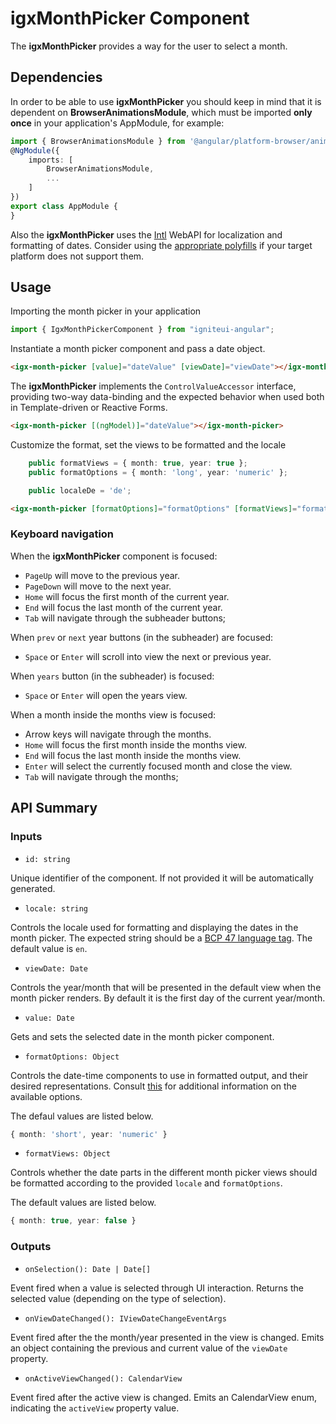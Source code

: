 # igxMonthPicker Component

The **igxMonthPicker** provides a way for the user to select a month.


## Dependencies
In order to be able to use **igxMonthPicker** you should keep in mind that it is dependent on **BrowserAnimationsModule**,
which must be imported **only once** in your application's AppModule, for example:
```typescript
import { BrowserAnimationsModule } from '@angular/platform-browser/animations';
@NgModule({
	imports: [
        BrowserAnimationsModule,
        ...
	]
})
export class AppModule {
}
```
Also the **igxMonthPicker** uses the [Intl](https://developer.mozilla.org/en-US/docs/Web/JavaScript/Reference/Global_Objects/DateTimeFormat) WebAPI for localization and formatting of dates. Consider using the [appropriate polyfills](https://github.com/andyearnshaw/Intl.js/) if your target platform does not support them.


## Usage

Importing the month picker in your application
```typescript
import { IgxMonthPickerComponent } from "igniteui-angular";
```

Instantiate a month picker component and pass a date object.
```html
<igx-month-picker [value]="dateValue" [viewDate]="viewDate"></igx-month-picker>
```

The **igxMonthPicker** implements the `ControlValueAccessor` interface, providing two-way data-binding
and the expected behavior when used both in Template-driven or Reactive Forms.
```html
<igx-month-picker [(ngModel)]="dateValue"></igx-month-picker>
```

Customize the format, set the views to be formatted and the locale
```typescript
    public formatViews = { month: true, year: true };
    public formatOptions = { month: 'long', year: 'numeric' };

    public localeDe = 'de';
```

```html
<igx-month-picker [formatOptions]="formatOptions" [formatViews]="formatViews" [locale]="localeDe"></igx-month-picker>
```

### Keyboard navigation
When the **igxMonthPicker** component is focused:
- `PageUp` will move to the previous year.
- `PageDown` will move to the next year.
- `Home` will focus the first month of the current year.
- `End` will focus the last month of the current year.
- `Tab` will navigate through the subheader buttons;

When `prev` or `next` year buttons (in the subheader) are focused:
- `Space` or `Enter` will scroll into view the next or previous year.

When `years` button (in the subheader) is focused:
- `Space` or `Enter` will open the years view.

When a month inside the months view is focused:
- Arrow keys will navigate through the months.
- `Home` will focus the first month inside the months view.
- `End` will focus the last month inside the months view.
- `Enter` will select the currently focused month and close the view.
- `Tab` will navigate through the months;


## API Summary

### Inputs

- `id: string`

Unique identifier of the component. If not provided it will be automatically generated.

- `locale: string`

Controls the locale used for formatting and displaying the dates in the month picker.
The expected string should be a [BCP 47 language tag](http://tools.ietf.org/html/rfc5646).
The default value is `en`.

- `viewDate: Date`

Controls the year/month that will be presented in the default view when the month picker renders. By default it is the first day of the current year/month.

- `value: Date`

Gets and sets the selected date in the month picker component.

- `formatOptions: Object`

Controls the date-time components to use in formatted output, and their desired representations.
Consult [this](https://developer.mozilla.org/en-US/docs/Web/JavaScript/Reference/Global_Objects/DateTimeFormat)
for additional information on the available options.

The defaul values are listed below.
```typescript
{ month: 'short', year: 'numeric' }
```

- `formatViews: Object`

Controls whether the date parts in the different month picker views should be formatted according to the provided
`locale` and `formatOptions`.

The default values are listed below.
```typescript
{ month: true, year: false }
```

### Outputs

- `onSelection(): Date | Date[]`

Event fired when a value is selected through UI interaction.
Returns the selected value (depending on the type of selection).

- `onViewDateChanged(): IViewDateChangeEventArgs`

Event fired after the the month/year presented in the view is changed.
Emits an object containing the previous and current value of the `viewDate` property.

- `onActiveViewChanged(): CalendarView`

Event fired after the active view is changed.
Emits an CalendarView enum, indicating the `activeView` property value.
